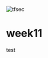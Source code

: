 ![tfsec](https://github.com/Hamzaman10/week11/actions/workflows/tfsec.yml/badge.svg)


# week11
test
